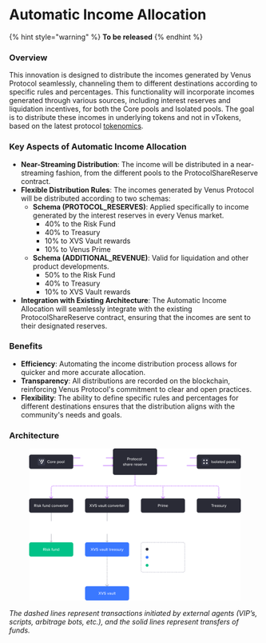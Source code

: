 # Automatic Income Allocation

{% hint style="warning" %}
**To be released**
{% endhint %}

### Overview

This innovation is designed to distribute the incomes generated by Venus Protocol seamlessly, channeling them to different destinations according to specific rules and percentages. This functionality will incorporate incomes generated through various sources, including interest reserves and liquidation incentives, for both the Core pools and Isolated pools. The goal is to distribute these incomes in underlying tokens and not in vTokens, based on the latest protocol [tokenomics](https://snapshot.org/#/venus-xvs.eth/proposal/0xc9d270ccecb7b91c75b95b8d9af24fc7c20cd38c0c0c44888ed4e7724f4e7ce9).

### Key Aspects of Automatic Income Allocation

* **Near-Streaming Distribution**: The income will be distributed in a near-streaming fashion, from the different pools to the ProtocolShareReserve contract.
* **Flexible Distribution Rules**: The incomes generated by Venus Protocol will be distributed according to two schemas:
  * **Schema (PROTOCOL\_RESERVES)**: Applied specifically to income generated by the interest reserves in every Venus market.
    * 40% to the Risk Fund
    * 40% to Treasury
    * 10% to XVS Vault rewards
    * 10% to Venus Prime
  * **Schema (ADDITIONAL\_REVENUE)**: Valid for liquidation and other product developments.
    * 50% to the Risk Fund
    * 40% to Treasury
    * 10% to XVS Vault rewards
* **Integration with Existing Architecture**: The Automatic Income Allocation will seamlessly integrate with the existing ProtocolShareReserve contract, ensuring that the incomes are sent to their designated reserves.

### Benefits

* **Efficiency**: Automating the income distribution process allows for quicker and more accurate allocation.
* **Transparency**: All distributions are recorded on the blockchain, reinforcing Venus Protocol's commitment to clear and open practices.&#x20;
* **Flexibility**: The ability to define specific rules and percentages for different destinations ensures that the distribution aligns with the community's needs and goals.

### Architecture

<figure><img src="../.gitbook/assets/autoamtic-income-allocation.png" alt=""><figcaption></figcaption></figure>

_The dashed lines represent transactions initiated by external agents (VIP’s, scripts, arbitrage bots, etc.), and the solid lines represent transfers of funds._
